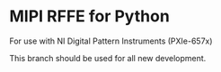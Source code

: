 # MIPI RFFE for Python

For use with NI Digital Pattern Instruments (PXIe-657x)

This branch should be used for all new development.

